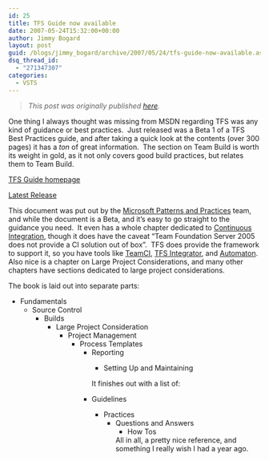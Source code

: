 ```yaml
---
id: 25
title: TFS Guide now available
date: 2007-05-24T15:32:00+00:00
author: Jimmy Bogard
layout: post
guid: /blogs/jimmy_bogard/archive/2007/05/24/tfs-guide-now-available.aspx
dsq_thread_id:
  - "271347307"
categories:
  - VSTS
---
```

> _This post was originally published [here](http://grabbagoft.blogspot.com/2007/06/tfs-guide-now-available.html)._

One thing I always thought was missing from MSDN regarding TFS was any kind of guidance or best practices.&nbsp; Just released was a Beta 1 of a TFS Best Practices guide, and after taking a quick look at the contents (over 300 pages) it has&nbsp;a _ton_ of great information.&nbsp; The section on Team Build is worth its weight in gold, as it not only covers good build practices, but relates them to Team Build.

[TFS Guide homepage](http://www.codeplex.com/TFSGuide)

[Latest Release](http://www.codeplex.com/TFSGuide/Release/ProjectReleases.aspx?ReleaseId=4442)

This document was put out by the [Microsoft Patterns and Practices](http://msdn2.microsoft.com/en-us/practices/default.aspx) team, and while the document is a Beta, and it&#8217;s easy to go straight to the guidance you need.&nbsp; It even has a whole chapter dedicated to [Continuous Integration](http://www.martinfowler.com/articles/continuousIntegration.html), though it does have the caveat&nbsp;&#8220;Team Foundation Server 2005 does not provide a CI solution out of box&#8221;.&nbsp; TFS does provide the framework to support it, so you have tools like [TeamCI](http://teamsystemrocks.com/files/12/tools/entry1018.aspx), [TFS Integrator](http://notgartner.wordpress.com/2006/09/18/getting-started-with-tfs-integrator/), and [Automaton](http://www.codeplex.com/automation).&nbsp; Also&nbsp;nice&nbsp;is&nbsp;a chapter on Large Project Considerations, and many other chapters have sections dedicated to large project considerations.

The book is laid out into separate parts:

  * Fundamentals 
      * Source Control 
          * Builds 
              * Large Project Consideration 
                  * Project Management 
                      * Process Templates 
                          * Reporting 
                              * Setting Up and Maintaining</ul> 
                            It finishes out with a list of:
                            
                              * Guidelines 
                                  * Practices 
                                      * Questions and Answers 
                                          * How Tos</ul> 
                                        All in all, a pretty nice reference, and something I really wish I had a year ago.